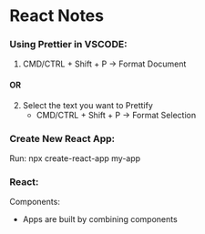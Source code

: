 # React Notes

### Using Prettier in VSCODE:
1. CMD/CTRL + Shift + P -> Format Document  
#### OR  
2. Select the text you want to Prettify
    - CMD/CTRL + Shift + P -> Format Selection  
  
### Create New React App:  
Run: npx create-react-app my-app  

### React:

Components: 
- Apps are built by combining components

